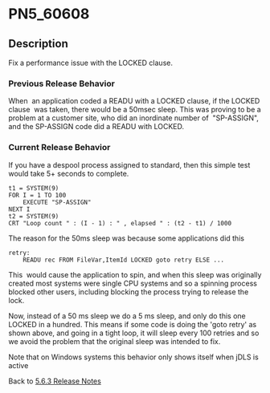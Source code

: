 # PN5_60608

<PageHeader />

## Description

Fix a performance issue with the LOCKED clause.

### Previous Release Behavior

When  an application coded a READU with a LOCKED clause, if the LOCKED clause  was taken, there would be a 50msec sleep. This was proving to be a problem at a customer site, who did an inordinate number of  "SP-ASSIGN", and the SP-ASSIGN code did a READU with LOCKED.

### Current Release Behavior

If you have a despool process assigned to standard, then this simple test would take 5+ seconds to complete.

```
t1 = SYSTEM(9)
FOR I = 1 TO 100
    EXECUTE "SP-ASSIGN"
NEXT I
t2 = SYSTEM(9)
CRT "Loop count " : (I - 1) : " , elapsed " : (t2 - t1) / 1000
```

The reason for the 50ms sleep was because some applications did this

```
retry:
    READU rec FROM FileVar,ItemId LOCKED goto retry ELSE ...
```

This  would cause the application to spin, and when this sleep was originally created most systems were single CPU systems and so a spinning process blocked other users, including blocking the process trying to release the lock.

Now, instead of a 50 ms sleep we do a 5 ms sleep, and only do this one LOCKED in a hundred. This means if some code is doing the 'goto retry' as shown above, and going in a tight loop, it will sleep every 100 retries and so we avoid the problem that the original sleep was intended to fix.

Note that on Windows systems this behavior only shows itself when jDLS is active

Back to [5.6.3 Release Notes](./../README.md)

<PageFooter />

